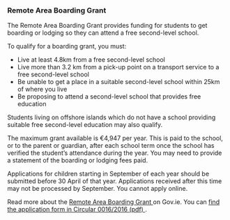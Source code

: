 ###  **Remote Area Boarding Grant**

The Remote Area Boarding Grant provides funding for students to get boarding
or lodging so they can attend a free second-level school.

To qualify for a boarding grant, you must:

  * Live at least 4.8km from a free second-level school 
  * Live more than 3.2 km from a pick-up point on a transport service to a free second-level school 
  * Be unable to get a place in a suitable second-level school within 25km of where you live 
  * Be proposing to attend a second-level school that provides free education 

Students living on offshore islands which do not have a school providing
suitable free second-level education may also qualify.

The maximum grant available is €4,947 per year. This is paid to the school, or
to the parent or guardian, after each school term once the school has verified
the student’s attendance during the year. You may need to provide a statement
of the boarding or lodging fees paid.

Applications for children starting in September of each year should be
submitted before 30 April of that year. Applications received after this time
may not be processed by September. You cannot apply online.

Read more about the [ Remote Area Boarding Grant
](https://www.gov.ie/en/service/remote-area-boarding-grant/) on Gov.ie. You
can [ find the application form in Circular 0016/2016 (pdf)
](https://www.gov.ie/pdf/?file=https://assets.gov.ie/12976/5eaeebd606a04fd7b3eb6cda354c8fe1.pdf#page=1)
.

